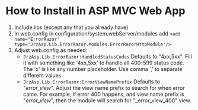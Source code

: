 ﻿# How to Install in ASP MVC Web App #

1.  Include libs (except any that you already have)
2.  In web.config in configuration/system.webServer/modules add
    `<add name="ErrorRazor" type="JrzAsp.Lib.ErrorRazor.Modules.ErrorRazorHttpModule"/>`
3.  Adjust web.config as needed:
    -   `JrzAsp.Lib.ErrorRazor:HandledStatusCodes`
        Defaults to "4xx,5xx".
        Fill it with something like '4xx,5xx' to handle all 400-599 status code. The 'x' is like any number placeholder. Use comma ',' to separate different values.
    -   `JrzAsp.Lib.ErrorRazor:ErrorViewNamePrefix`
        Defaults to "_error_view_".
        Adjust the view name prefix to search for when error came. For example, if error 400 happens, and view name prefix is "_error_view_", then the module will search for "_error_view_400" view.